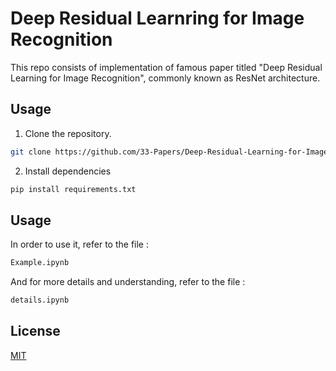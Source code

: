 # Deep Residual Learnring for Image Recognition

This repo consists of implementation of famous paper titled "Deep Residual Learning for Image Recognition", commonly known as ResNet architecture.

## Usage

1. Clone the repository.

```bash
git clone https://github.com/33-Papers/Deep-Residual-Learning-for-Image-Recognition
```
2. Install dependencies
```bash
pip install requirements.txt
```

## Usage

In order to use it, refer to the file :
```bash
Example.ipynb
```

And for more details and understanding, refer to the file :
```bash
details.ipynb
```

## License

[MIT](https://choosealicense.com/licenses/mit/)